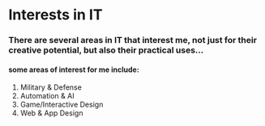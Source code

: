 # Interests in IT

### There are several areas in IT that interest me, not just for their creative potential, but also their practical uses...

#### some areas of interest for me include:
1. Military & Defense 
2. Automation & AI
3. Game/Interactive Design
4. Web & App Design 

